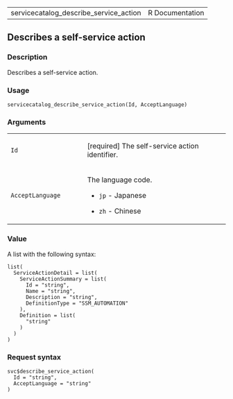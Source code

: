 <table style="width: 100%;">
<tbody>
<tr class="odd">
<td>servicecatalog_describe_service_action</td>
<td style="text-align: right;">R Documentation</td>
</tr>
</tbody>
</table>

## Describes a self-service action

### Description

Describes a self-service action.

### Usage

    servicecatalog_describe_service_action(Id, AcceptLanguage)

### Arguments

<table>
<colgroup>
<col style="width: 35%" />
<col style="width: 65%" />
</colgroup>
<tbody>
<tr class="odd">
<td><code
id="servicecatalog_describe_service_action_:_Id">Id</code></td>
<td><p>[required] The self-service action identifier.</p></td>
</tr>
<tr class="even">
<td><code
id="servicecatalog_describe_service_action_:_AcceptLanguage">AcceptLanguage</code></td>
<td><p>The language code.</p>
<ul>
<li><p><code>jp</code> - Japanese</p></li>
<li><p><code>zh</code> - Chinese</p></li>
</ul></td>
</tr>
</tbody>
</table>

### Value

A list with the following syntax:

    list(
      ServiceActionDetail = list(
        ServiceActionSummary = list(
          Id = "string",
          Name = "string",
          Description = "string",
          DefinitionType = "SSM_AUTOMATION"
        ),
        Definition = list(
          "string"
        )
      )
    )

### Request syntax

    svc$describe_service_action(
      Id = "string",
      AcceptLanguage = "string"
    )
